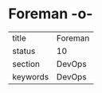 # Foreman -o-


|          |             |
| -------- | ----------- |
| title    | Foreman     | 
| status   | 10          |
| section  | DevOps      |
| keywords | DevOps      |





